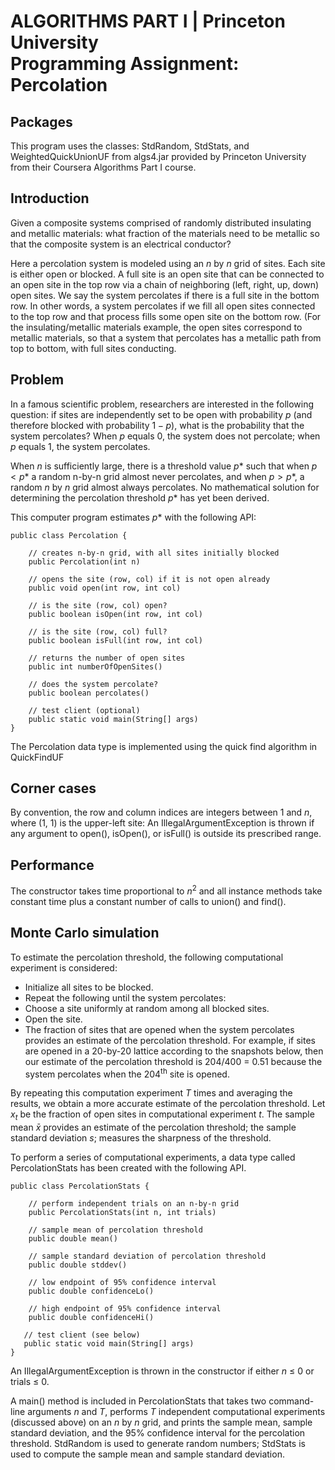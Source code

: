 # ALGORITHMS PART I | Princeton University <br /> Programming Assignment: Percolation

## Packages

This program uses the classes: StdRandom, StdStats, and WeightedQuickUnionUF from algs4.jar provided by Princeton University from their Coursera Algorithms Part I course.

## Introduction

Given a composite systems comprised of randomly distributed insulating and metallic materials: what fraction of the materials need to be metallic so that the composite system is an electrical conductor?

Here a percolation system is modeled using an $n$ by $n$ grid of sites. Each site is either open or blocked. A full site is an open site that can be connected to an open site in the top row via a chain of neighboring (left, right, up, down) open sites. We say the system percolates if there is a full site in the bottom row. In other words, a system percolates if we fill all open sites connected to the top row and that process fills some open site on the bottom row. (For the insulating/metallic materials example, the open sites correspond to metallic materials, so that a system that percolates has a metallic path from top to bottom, with full sites conducting.

## Problem

In a famous scientific problem, researchers are interested in the following question: if sites are independently set to be open with probability $p$ (and therefore blocked with probability $1 − p$), what is the probability that the system percolates? When $p$ equals 0, the system does not percolate; when $p$ equals 1, the system percolates.
   
When $n$ is sufficiently large, there is a threshold value $p*$ such that when $p < p*$ a random n-by-n grid almost never percolates, and when $p > p*$, a random $n$ by $n$ grid almost always percolates. No mathematical solution for determining the percolation threshold $p*$ has yet been derived.

This computer program estimates $p*$ with the following API:

    public class Percolation {

        // creates n-by-n grid, with all sites initially blocked
        public Percolation(int n)

        // opens the site (row, col) if it is not open already
        public void open(int row, int col)

        // is the site (row, col) open?
        public boolean isOpen(int row, int col)

        // is the site (row, col) full?
        public boolean isFull(int row, int col)

        // returns the number of open sites
        public int numberOfOpenSites()

        // does the system percolate?
        public boolean percolates()

        // test client (optional)
        public static void main(String[] args)
    }

The Percolation data type is implemented using the quick find algorithm in QuickFindUF

## Corner cases

By convention, the row and column indices are integers between 1 and $n$, where (1, 1) is the upper-left site: An IllegalArgumentException is thrown if any argument to open(), isOpen(), or isFull() is outside its prescribed range.

## Performance

The constructor takes time proportional to $n$<sup>2</sup> and all instance methods take constant time plus a constant number of calls to union() and find().

## Monte Carlo simulation

To estimate the percolation threshold, the following computational experiment is considered:

* Initialize all sites to be blocked.
* Repeat the following until the system percolates:
* Choose a site uniformly at random among all blocked sites.
* Open the site.
* The fraction of sites that are opened when the system percolates provides an estimate of the percolation threshold. For example, if sites are opened in a 20-by-20 lattice according to the snapshots below, then our estimate of the percolation threshold is 204/400 = 0.51 because the system percolates when the 204<sup>th</sup> site is opened.

By repeating this computation experiment $T$ times and averaging the results, we obtain a more accurate estimate of the percolation threshold. Let $x$<sub>$t$</sub> be the fraction of open sites in computational experiment $t$. The sample mean $\bar{x}$ provides an estimate of the percolation threshold; the sample standard deviation $s$; measures the sharpness of the threshold.

To perform a series of computational experiments, a data type called PercolationStats has been created with the following API.

    public class PercolationStats {

        // perform independent trials on an n-by-n grid
        public PercolationStats(int n, int trials)

        // sample mean of percolation threshold
        public double mean()

        // sample standard deviation of percolation threshold
        public double stddev()

        // low endpoint of 95% confidence interval
        public double confidenceLo()

        // high endpoint of 95% confidence interval
        public double confidenceHi()

       // test client (see below)
       public static void main(String[] args)
    }

An IllegalArgumentException is thrown in the constructor if either $n$ ≤ 0 or trials ≤ 0.

A main() method is included in PercolationStats that takes two command-line arguments $n$ and $T$, performs $T$ independent computational experiments (discussed above) on an $n$ by $n$  grid, and prints the sample mean, sample standard deviation, and the 95% confidence interval for the percolation threshold. StdRandom is used to generate random numbers; StdStats is used to compute the sample mean and sample standard deviation.
